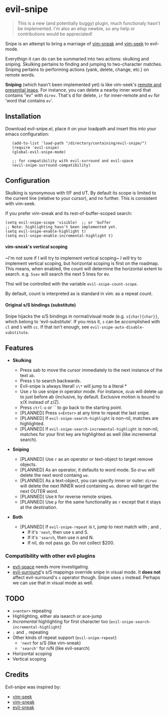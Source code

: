# evil-snipe

> This is a new (and potentially buggy) plugin, much functionaly hasn't be
> implemented. I'm also an elisp newbie, so any help or contributions would be
> appreciated!

Snipe is an attempt to bring a marriage of
[vim-sneak](https://github.com/justinmk/vim-sneak) and
[vim-seek](https://github.com/goldfeld/vim-seek) to evil-mode.

Everythign it can do can be summaried into two actions: skulking and sniping.
Skulking pertains to finding and jumping to two-character matches. Sniping
pertains to performing actions (yank, delete, change, etc.) on remote words.

**Sniping** (which hasn't been implemented yet) is like vim-seek's
[remote and presential leaps](https://github.com/goldfeld/vim-seek#leaping-motions).
For instance, you can delete a nearby inner word that contains "ev" with
`direv`. That's d for delete, `ir` for inner-remote and `ev` for 'word that
contains `ev`'.

## Installation

Download evil-snipe.el, place it on your loadpath and insert this into your
emacs configuration:

```elisp
   (add-to-list 'load-path "/directory/containing/evil-snipe/")
   (require 'evil-snipe)
   (global-evil-snipe-mode)

   ;; for compatibility with evil-surround and evil-space
   (evil-snipe-surround-compatibility)
```

## Configuration

Skulking is synonymous with f/F and t/T. By default its scope is limited to
the current line (relative to your cursor), and no further. This is consistent
with vim-seek.

If you prefer vim-sneak and its rest-of-buffer-scoped search:

    (setq evil-snipe-scope 'visible)  ;; or 'buffer
    ;; Note: highlighting hasn't been implemented yet.
    (setq evil-snipe-enable-highlight t)
    (setq evil-snipe-enable-incremental-highlight t)

#### vim-sneak's vertical scoping

~I'm not sure if I will try to implement vertical scoping~ I will try to
implement vertical scoping, but horizontal scoping is first on the roadmap. This
means, when enabled, the count will determine the horizontal extent to search.
e.g. `5sev` will search the next 5 lines for ev.

Thsi will be controlled with the variable `evil-snipe-count-scope`.

By default, count is interpreted as is standard in vim: as a repeat count.

#### Original s/S bindings (substitute)

Snipe hijacks the s/S bindings in normal/visual mode (e.g. `s{char]{char}}`,
which belong to 'evil-substitute'. If you miss it, `s` can be accomplished with
`cl` and `S` with `cc`. If that isn't enough, see
`evil-snipe-auto-disable-substitute`.

## Features

* **Skulking**
  * Press sab to move the cursor immediately to the next instance of
    the text `ab`.
  * Press `S` to search backwards.
  * Evil-snipe is always literal! `s\*` will jump to a literal \*
  * Use `z` to use snipe in operator mode. For instance, `dzab` will delete up
    to just before ab (inclusive, by default. Exclusive motion is bound to x/X
    instead of z/Z).
  * Press `ctrl-o` or \`\` to go back to the starting point.
  * [PLANNED] Press `s<Enter>` at any time to repeat the last snipe.
  * [PLANNED] If `evil-snipe-search-highlight` is non-nil, matches are
    highlighted.
  * [PLANNED] If `evil-snipe-search-incremental-highlight` is non-nil, matches for your
    first key are highlighted as well (like incremental search).

* **Sniping**
  * [PLANNED] Use `r` as an operator or text-object to target remove objects.
  * [PLANNED] As an operator, it defaults to word mode. So `drwo` will delete the
    next word containg `wo`.
  * [PLANNED] As a text-object, you can specify inner or outer: `dirwo` will
    delete the next INNER word containing `wo`. dorwo will target the next OUTER
    word.
  * [PLANNED] Use `R` for reverse remote snipes.
  * [PLANNED] Use `p` for the same functionality as `r` except that it stays at the
    destination.

* **Both**
  * [PLANNED] If `evil-snipe-repeat` is t, jump to next match with ; and ,
    * If it's `'next`, then use s and S.
    * If it's `'search`, then use n and N.
    * If nil, do not pass go. Do not collect $200.

### Compatibility with other evil plugins

* [evil-space](https://github.com/linktohack/evil-space) needs more investigating.
* [evil-surround](https://github.com/timcharper/evil-surround)'s s/S mappings
  override snipe in visual mode. It **does not** affect evil-surround's `s`
  operator though. Snipe uses `z` instead. Perhaps we can use that in visual
  mode as well.

## TODO

* `s<enter>` repeating
* Highlighting, either ala isearch or ace-jump
* *Incremental* highlighting for first character too
  (`evil-snipe-search-incremental-highlight`)
* `;` and `,` repeating
* Other kinds of repeat support (`evil-snipe-repeat`)
  * `'next` for s/S (like vim-sneak)
  * `'search'` for n/N (like evil-search)
* Horizontal scoping
* Vertical scoping

## Credits

Evil-snipe was inspired by:

* [vim-seek](https://github.com/goldfeld/vim-seek)
* [vim-sneak](https://github.com/justinmk/vim-sneak)
* [evil-sneak](https://github.com/AshleyMoni/evil-sneak)

